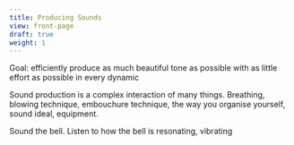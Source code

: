 ```yaml
---
title: Producing Sounds
view: front-page
draft: true
weight: 1
---
```


Goal: efficiently produce as much beautiful tone as possible with as little effort as possible in every dynamic

Sound production is a complex interaction of many things. Breathing, blowing technique, embouchure technique, the way you organise yourself, sound ideal, equipment.

Sound the bell. Listen to how the bell is resonating, vibrating
